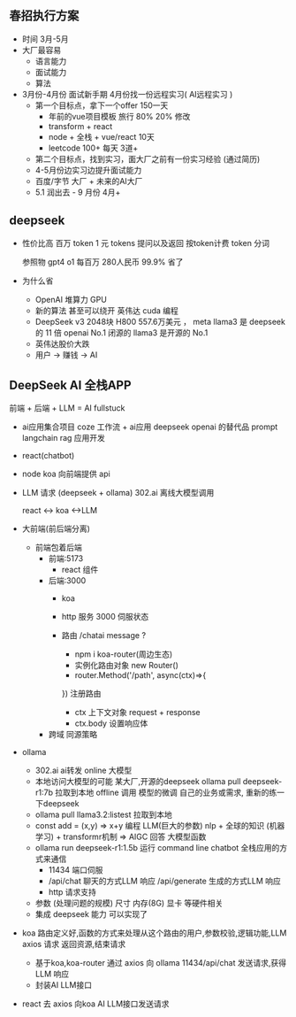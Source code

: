 ## 春招执行方案

- 时间
  3月-5月
- 大厂最容易
  - 语言能力
  - 面试能力
  - 算法
- 3月份-4月份  面试新手期 4月份找一份远程实习( AI远程实习 )
  - 第一个目标点，拿下一个offer 150一天
    - 年前的vue项目模板 旅行 80% 20% 修改
    - transform + react
    - node + 全栈 + vue/react 10天
    - leetcode 100+ 每天 3道+
  - 第二个目标点，找到实习，面大厂之前有一份实习经验 (通过简历)
  - 4-5月份边实习边提升面试能力
  - 百度/字节 大厂 + 未来的AI大厂
  - 5.1 润出去 - 9 月份  4月+

## deepseek
- 性价比高
  百万 token 1 元
  tokens 提问以及返回 按token计费
  token 分词

  参照物 gpt4 o1 每百万 280人民币 99.9% 省了

- 为什么省
  - OpenAI 堆算力 GPU
  - 新的算法 甚至可以绕开 英伟达 cuda 编程
  - DeepSeek v3 2048块 H800 557.6万美元 ， meta llama3 是 deepseek 的 11 倍
    openai No.1 闭源的
    llama3 是开源的 No.1
  - 英伟达股价大跌
  - 用户 -> 赚钱 -> AI

## DeepSeek AI 全栈APP
  前端 + 后端 + LLM = AI fullstuck

- ai应用集合项目
  coze 工作流 + ai应用
  deepseek openai 的替代品 prompt
  langchain rag 应用开发

- react(chatbot)
- node koa
  向前端提供 api
- LLM 请求 (deepseek + ollama) 302.ai
  离线大模型调用

  react <-> koa <->LLM
- 大前端(前后端分离)
  - 前端包着后端
    - 前端:5173
      - react 组件
    - 后端:3000
      - koa
      - http 服务 3000 伺服状态
      - 路由 /chatai message ?
        - npm i koa-router(周边生态)
        - 实例化路由对象 new Router()
        - router.Method('/path', async(ctx)=>{

        }) 注册路由
        - ctx 上下文对象 request + response
        - ctx.body 设置响应体
    - 跨域 同源策略

- ollama
  - 302.ai ai转发 online 大模型
  - 本地访问大模型的可能
    某大厂,开源的deepseek 
    ollama pull deepseek-r1:7b 拉取到本地  offline 调用
    模型的微调 自己的业务或需求, 重新的练一下deepseek
  - ollama pull llama3.2:listest 拉取到本地
  - const add = (x,y) => x+y 编程
    LLM(巨大的参数) nlp + 全球的知识 (机器学习) + transformr机制 => AIGC 回答  大模型函数
  - ollama run deepseek-r1:1.5b 运行
    command line chatbot
    全栈应用的方式来通信
    - 11434 端口伺服
    - /api/chat 聊天的方式LLM 响应
      /api/generate 生成的方式LLM 响应
    - http 请求支持
  - 参数 (处理问题的规模) 尺寸
    内存(8G) 显卡 等硬件相关
  - 集成 deepseek 能力 可以实现了

- koa
  路由定义好,函数的方式来处理从这个路由的用户,参数校验,逻辑功能,LLM axios 请求
  返回资源,结束请求
  - 基于koa,koa-router 通过 axios 向 ollama 11434/api/chat 发送请求,获得LLM 响应
  - 封装AI LLM接口

- react 去 axios 向koa AI LLM接口发送请求
